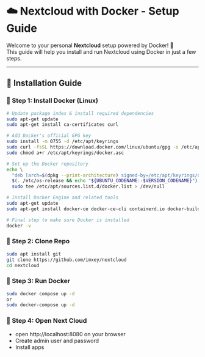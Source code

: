 # ☁️ Nextcloud with Docker - Setup Guide

Welcome to your personal **Nextcloud** setup powered by Docker! 🚀  
This guide will help you install and run Nextcloud using Docker in just a few steps.

---

## 🔧 Installation Guide

### 🐳 Step 1: Install Docker (Linux)

```bash
# Update package index & install required dependencies
sudo apt-get update
sudo apt-get install ca-certificates curl

# Add Docker's official GPG key
sudo install -m 0755 -d /etc/apt/keyrings
sudo curl -fsSL https://download.docker.com/linux/ubuntu/gpg -o /etc/apt/keyrings/docker.asc
sudo chmod a+r /etc/apt/keyrings/docker.asc

# Set up the Docker repository
echo \
  "deb [arch=$(dpkg --print-architecture) signed-by=/etc/apt/keyrings/docker.asc] https://download.docker.com/linux/ubuntu \
  $(. /etc/os-release && echo "${UBUNTU_CODENAME:-$VERSION_CODENAME}") stable" | \
  sudo tee /etc/apt/sources.list.d/docker.list > /dev/null

# Install Docker Engine and related tools
sudo apt-get update
sudo apt-get install docker-ce docker-ce-cli containerd.io docker-buildx-plugin docker-compose-plugin

# Final step to make sure Docker is installed
docker -v

```
### 🐳 Step 2: Clone Repo 

```bash
sudo apt install git
git clone https://github.com/imxey/nextcloud
cd nextcloud
```
### 🐳 Step 3: Run Docker 

```bash
sudo docker compose up -d
or
sudo docker-compose up -d
```
### 🐳 Step 4: Open Next Cloud

- open http://localhost:8080 on your browser 
- Create admin user and password
- Install apps